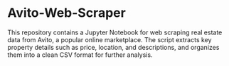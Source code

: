 # Avito-Web-Scraper
This repository contains a Jupyter Notebook for web scraping real estate data from Avito, a popular online marketplace. The script extracts key property details such as price, location, and descriptions, and organizes them into a clean CSV format for further analysis.
